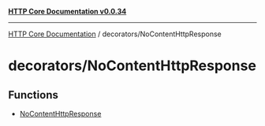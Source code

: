 [**HTTP Core Documentation v0.0.34**](../../README.md)

***

[HTTP Core Documentation](../../modules.md) / decorators/NoContentHttpResponse

# decorators/NoContentHttpResponse

## Functions

- [NoContentHttpResponse](functions/NoContentHttpResponse.md)
